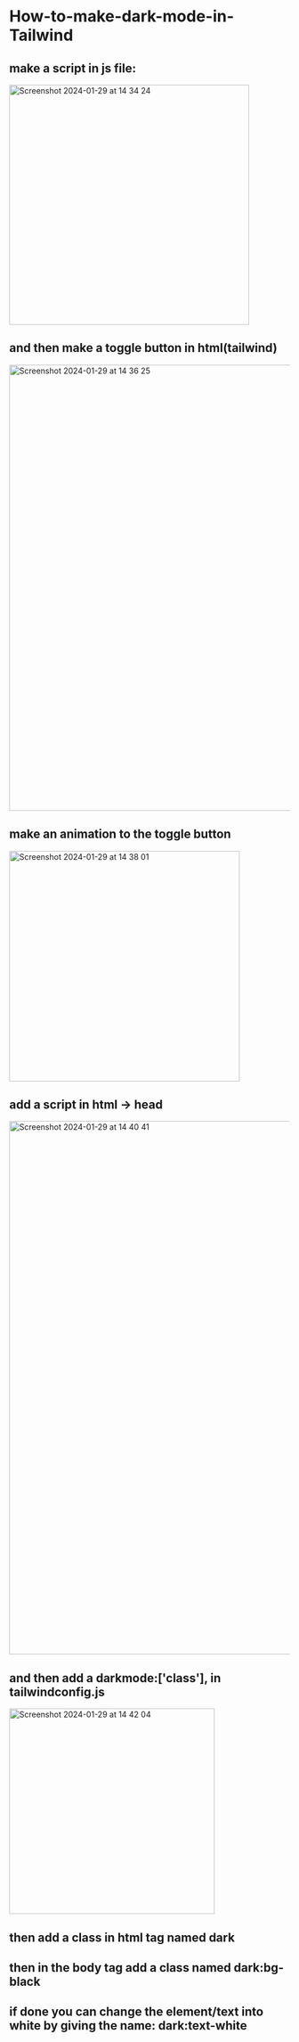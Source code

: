 # How-to-make-dark-mode-in-Tailwind

## make a script in js file:

<img width="431" alt="Screenshot 2024-01-29 at 14 34 24" src="https://github.com/Eye-Mans/How-to-make-dark-mode-in-Tailwind/assets/140592472/52cc1e46-10d2-498d-9219-d5e89df75608">

##  and then make a toggle button in html(tailwind)

<img width="801" alt="Screenshot 2024-01-29 at 14 36 25" src="https://github.com/Eye-Mans/How-to-make-dark-mode-in-Tailwind/assets/140592472/e740bef7-18a7-46d1-bc6d-4f7885bd5a1f">

## make an animation to the toggle button

<img width="414" alt="Screenshot 2024-01-29 at 14 38 01" src="https://github.com/Eye-Mans/How-to-make-dark-mode-in-Tailwind/assets/140592472/e09ba49c-d34b-48d4-95c8-65f2bc07bd9f">

## add a script in html -> head

<img width="958" alt="Screenshot 2024-01-29 at 14 40 41" src="https://github.com/Eye-Mans/How-to-make-dark-mode-in-Tailwind/assets/140592472/fd5b287e-d3a5-4eee-a525-9086e7787159">

## and then add a **darkmode:['class'],** in tailwindconfig.js

<img width="369" alt="Screenshot 2024-01-29 at 14 42 04" src="https://github.com/Eye-Mans/How-to-make-dark-mode-in-Tailwind/assets/140592472/ef1fbf84-4101-4c39-85bc-900b9720b04d">

## then add a class in html tag named **dark**

## then in the body tag add a class named **dark:bg-black**

## if done you can change the element/text into white by giving the name: **dark:text-white**
